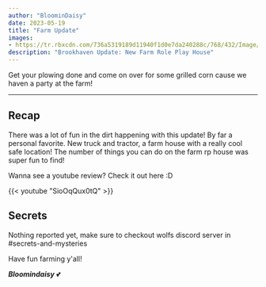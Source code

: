 ```yaml
---
author: "BloominDaisy"
date: 2023-05-19
title: "Farm Update"
images:
- https://tr.rbxcdn.com/736a5319189d11940f1d0e7da240288c/768/432/Image/Png
description: "Brookhaven Update: New Farm Role Play House"
---
```


Get your plowing done and come on over for some grilled corn cause we haven a party at the farm!

---

## Recap

There was a lot of fun in the dirt happening with this update! By far a personal favorite. New truck and tractor, a farm house with a really cool safe location!
The number of things you can do on the farm rp house was super fun to find!

Wanna see a youtube review? Check it out here :D

{{< youtube "SioOqQux0tQ" >}}

## Secrets

Nothing reported yet, make sure to checkout wolfs discord server in #secrets-and-mysteries 

Have fun farming y'all!

_**Bloomindaisy**_ <span class="nowrap"><span class="emojify">💕</span>